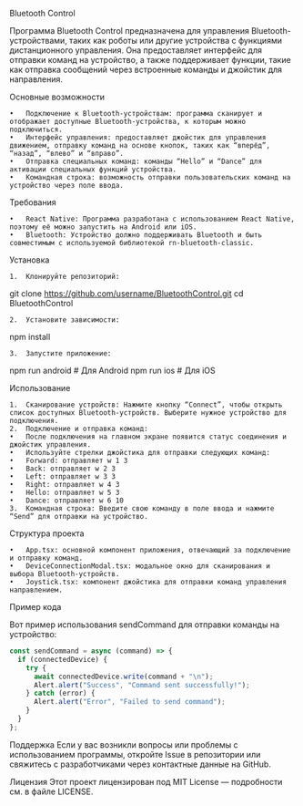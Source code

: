 Bluetooth Control

Программа Bluetooth Control предназначена для управления Bluetooth-устройствами, таких как роботы или другие устройства с функциями дистанционного управления. Она предоставляет интерфейс для отправки команд на устройство, а также поддерживает функции, такие как отправка сообщений через встроенные команды и джойстик для направления.

Основные возможности

	•	Подключение к Bluetooth-устройствам: программа сканирует и отображает доступные Bluetooth-устройства, к которым можно подключиться.
	•	Интерфейс управления: предоставляет джойстик для управления движением, отправку команд на основе кнопок, таких как “вперёд”, “назад”, “влево” и “вправо”.
	•	Отправка специальных команд: команды “Hello” и “Dance” для активации специальных функций устройства.
	•	Командная строка: возможность отправки пользовательских команд на устройство через поле ввода.

Требования

	•	React Native: Программа разработана с использованием React Native, поэтому её можно запустить на Android или iOS.
	•	Bluetooth: Устройство должно поддерживать Bluetooth и быть совместимым с используемой библиотекой rn-bluetooth-classic.

Установка

	1.	Клонируйте репозиторий:

git clone https://github.com/username/BluetoothControl.git
cd BluetoothControl

	2.	Установите зависимости:

npm install

	3.	Запустите приложение:

npm run android  # Для Android
npm run ios      # Для iOS

Использование

	1.	Сканирование устройств: Нажмите кнопку “Connect”, чтобы открыть список доступных Bluetooth-устройств. Выберите нужное устройство для подключения.
	2.	Подключение и отправка команд:
	•	После подключения на главном экране появится статус соединения и джойстик управления.
	•	Используйте стрелки джойстика для отправки следующих команд:
	•	Forward: отправляет w 1 3
	•	Back: отправляет w 2 3
	•	Left: отправляет w 3 3
	•	Right: отправляет w 4 3
	•	Hello: отправляет w 5 3
	•	Dance: отправляет w 6 10
	3.	Командная строка: Введите свою команду в поле ввода и нажмите “Send” для отправки на устройство.

Структура проекта

	•	App.tsx: основной компонент приложения, отвечающий за подключение и отправку команд.
	•	DeviceConnectionModal.tsx: модальное окно для сканирования и выбора Bluetooth-устройств.
	•	Joystick.tsx: компонент джойстика для отправки команд управления направлением.

Пример кода

Вот пример использования sendCommand для отправки команды на устройство:

```ts
const sendCommand = async (command) => {
  if (connectedDevice) {
    try {
      await connectedDevice.write(command + "\n");
      Alert.alert("Success", "Command sent successfully!");
    } catch (error) {
      Alert.alert("Error", "Failed to send command");
    }
  }
};
```

Поддержка
Если у вас возникли вопросы или проблемы с использованием программы, откройте Issue в репозитории или свяжитесь с разработчиками через контактные данные на GitHub.

Лицензия
Этот проект лицензирован под MIT License — подробности см. в файле LICENSE.
